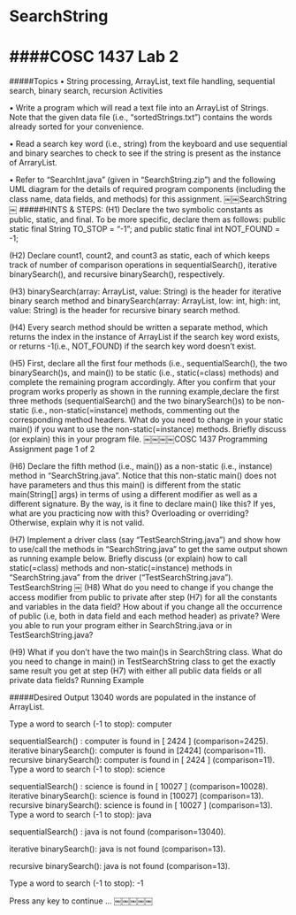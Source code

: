 # SearchString
####COSC 1437 Lab 2
===========================================================================

#####Topics
• String processing, ArrayList, text file handling, sequential search, binary search, recursion Activities

• Write a program which will read a text file into an ArrayList of Strings. Note that the given data file (i.e., “sortedStrings.txt”) contains the words already sorted for your convenience.

• Read a search key word (i.e., string) from the keyboard and use sequential and binary searches to check to see if the string is present as the instance of ArraryList.

• Refer to “SearchInt.java” (given in “SearchString.zip”) and the following UML diagram for the details of required program components (including the class name, data fields, and methods) for this assignment.
￼￼SearchString
￼
#####HINTS & STEPS:
(H1) Declare the two symbolic constants as public, static, and final. To be more specific, declare them as
follows: public static final String TO_STOP = “-1”; and public static final int NOT_FOUND = -1;

(H2) Declare count1, count2, and count3 as static, each of which keeps track of number of comparison
operations in sequentialSearch(), iterative binarySearch(), and recursive binarySearch(), respectively.

(H3) binarySearch(array: ArrayList<String>, value: String) is the header for iterative binary search method and binarySearch(array: ArrayList<String>, low: int, high: int, value: String) is the header for recursive binary search method.

(H4) Every search method should be written a separate method, which returns the index in the instance of ArrayList if the search key word exists, or returns -1(i.e., NOT_FOUND) if the search key word doesn’t exist.

(H5) First, declare all the first four methods (i.e., sequentialSearch(), the two binarySearch()s, and main()) to be static (i.e., static(=class) methods) and complete the remaining program accordingly. After you confirm that your program works properly as shown in the running example,declare the first three methods (sequentialSearch() and the two binarySearch()s) to be non-static (i.e., non-static(=instance) methods, commenting out the corresponding method headers. What do you need to change in your static main() if you want to use the non-static(=instance) methods. Briefly discuss (or explain) this in your program file.
￼￼￼￼COSC 1437 Programming Assignment page 1 of 2

(H6) Declare the fifth method (i.e., main()) as a non-static (i.e., instance) method in “SearchString.java”. Notice that this non-static main() does not have parameters and thus this main() is different from the static main(String[] args) in terms of using a different modifier as well as a different signature. By the way, is it fine to declare main() like this? If yes, what are you practicing now with this? Overloading or overriding? Otherwise, explain why it is not valid.

(H7) Implement a driver class (say “TestSearchString.java”) and show how to use/call the methods in “SearchString.java” to get the same output shown as running example below. Briefly discuss (or explain) how to call static(=class) methods and non-static(=instance) methods in “SearchString.java” from the driver (“TestSearchString.java”).
TestSearchString
￼
(H8) What do you need to change if you change the access modifier from public to private after step (H7) for
all the constants and variables in the data field? How about if you change all the occurrence of public (i.e, both
in data field and each method header) as private? Were you able to run your program either in
SearchString.java or in TestSearchString.java?

(H9) What if you don’t have the two main()s in SearchString class. What do you need to change in main() in TestSearchString class to get the exactly same result you get at step (H7) with either all public data fields or all private data fields?
Running Example

#####Desired Output
13040 words are populated in the instance of ArrayList.

Type a word to search (-1 to stop): computer

sequentialSearch() : computer is found in [ 2424 ] (comparison=2425). iterative binarySearch(): computer is found in [2424] (comparison=11). recursive binarySearch(): computer is found in [ 2424 ] (comparison=11). Type a word to search (-1 to stop): science

sequentialSearch() : science is found in [ 10027 ] (comparison=10028). iterative binarySearch(): science is found in [10027] (comparison=13). recursive binarySearch(): science is found in [ 10027 ] (comparison=13). Type a word to search (-1 to stop): java

sequentialSearch() : java is not found (comparison=13040).

iterative binarySearch(): java is not found (comparison=13).

recursive binarySearch(): java is not found (comparison=13).

Type a word to search (-1 to stop): -1

Press any key to continue ...
￼￼￼￼￼
